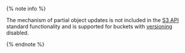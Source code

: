 {% note info %}

The mechanism of partial object updates is not included in the [S3 API](../../storage/s3/) standard functionality and is supported for buckets with [versioning](../../storage/concepts/versioning.md) disabled.

{% endnote %}
